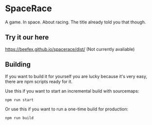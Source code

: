 # SpaceRace
A game. In space. About racing. The title already told you that though.

## Try it our here
https://beefex.github.io/spacerace/dist/ (Not currently avaliable)

## Building
If you want to build it for yourself you are lucky because it's very easy, there are npm scripts ready for it.

Use this if you want to start an incremental build with sourcemaps:
```bash
npm run start
```

Or use this if you want to run a one-time build for production:
```bash
npm run build
```
